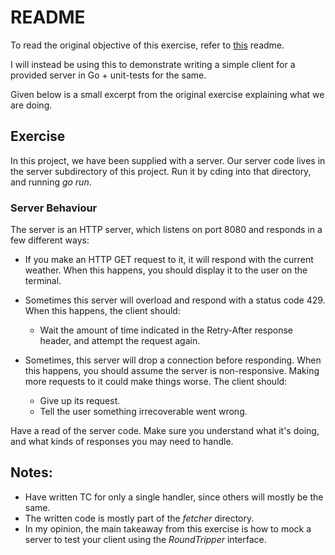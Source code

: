 # README

To read the original objective of this exercise, refer to [this](https://github.com/chettriyuvraj/immersive-go-course/tree/main/projects/output-and-error-handling) readme.


I will instead be using this to demonstrate writing a simple client for a provided server in Go + unit-tests for the same.

Given below is a small excerpt from the original exercise explaining what we are doing.

## Exercise

In this project, we have been supplied with a server. Our server code lives in the server subdirectory of this project. Run it by cding into that directory, and running _go run_. 

### Server Behaviour
The server is an HTTP server, which listens on port 8080 and responds in a few different ways:

- If you make an HTTP GET request to it, it will respond with the current weather. When this happens, you should display it to the user on the terminal.

- Sometimes this server will overload and respond with a status code 429. When this happens, the client should:

    - Wait the amount of time indicated in the Retry-After response header, and
attempt the request again.

- Sometimes, this server will drop a connection before responding. When this happens, you should assume the server is non-responsive. Making more requests to it could make things worse. The client should:
    - Give up its request.
    - Tell the user something irrecoverable went wrong.

Have a read of the server code. Make sure you understand what it's doing, and what kinds of responses you may need to handle.

## Notes:

- Have written TC for only a single handler, since others will mostly be the same.
- The written code is mostly part of the _fetcher_ directory.
- In my opinion, the main takeaway from this exercise is how to mock a server to test your client using the _RoundTripper_ interface.